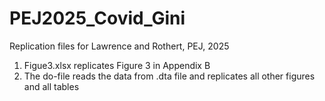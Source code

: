 # PEJ2025_Covid_Gini
Replication files for Lawrence and Rothert, PEJ, 2025

1) Figue3.xlsx replicates Figure 3 in Appendix B
2) The do-file reads the data from .dta file and replicates all other figures and all tables
